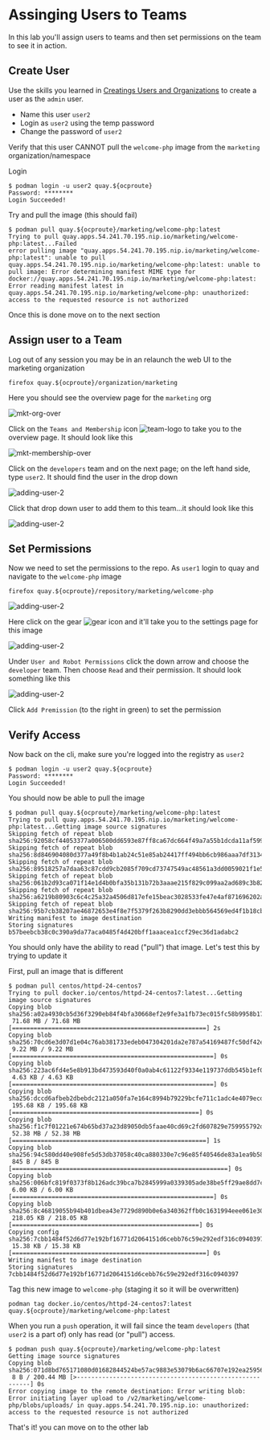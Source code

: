 # Assinging Users to Teams

In this lab you'll assign users to teams and then set permissions on the team to see it in action.

## Create User

Use the skills you learned in [Creatings Users and Organizations](labs/3.usersandorgs.md) to create a user as the `admin` user.

* Name this user `user2`
* Login as `user2` using the temp password
* Change the password of `user2`


Verify that this user CANNOT pull the `welcome-php` image from the `marketing` organization/namespace

Login

```
$ podman login -u user2 quay.${ocproute}
Password: ********
Login Succeeded!
```

Try and pull the image (this should fail)

```
$ podman pull quay.${ocproute}/marketing/welcome-php:latest
Trying to pull quay.apps.54.241.70.195.nip.io/marketing/welcome-php:latest...Failed
error pulling image "quay.apps.54.241.70.195.nip.io/marketing/welcome-php:latest": unable to pull quay.apps.54.241.70.195.nip.io/marketing/welcome-php:latest: unable to pull image: Error determining manifest MIME type for docker://quay.apps.54.241.70.195.nip.io/marketing/welcome-php:latest: Error reading manifest latest in quay.apps.54.241.70.195.nip.io/marketing/welcome-php: unauthorized: access to the requested resource is not authorized
```

Once this is done move on to the next section

## Assign user to a Team

Log out of any session you may be in an relaunch the web UI to the marketing organization

```
firefox quay.${ocproute}/organization/marketing
```

Here you should see the overview page for the `marketing` org

![mkt-org-over](images/scan-marketing-splash.png)

Click on the `Teams and Membership` icon ![team-logo](images/team-logo.png) to take you to the overview page. It should look like this

![mkt-membership-over](images/team-membership.png)

Click on the `developers` team and on the next page; on the left hand side, type `user2`. It should find the user in the drop down

![adding-user-2](images/ading-user-2.png)

Click that drop down user to add them to this team...it should look like this

![adding-user-2](images/user-added.png)

## Set Permissions

Now we need to set the permissions to the repo. As `user1` login to quay and navigate to the `welcome-php` image

```
firefox quay.${ocproute}/repository/marketing/welcome-php
```

![adding-user-2](images/welcome-overview.png)

Here click on the gear ![gear](labs/gear.png) icon and it'll take you to the settings page for this image

![adding-user-2](images/image-settings.png)

Under `User and Robot Permissions` click the down arrow and choose the `developer` team. Then choose `Read` and their permission. It should look something like this

![adding-user-2](images/dev-to-wphp.png)

Click `Add Premission` (to the right in green) to set the permission

## Verify Access

Now back on the cli, make sure you're logged into the registry as `user2`

```
$ podman login -u user2 quay.${ocproute}
Password: ********
Login Succeeded!
```

You should now be able to pull the image

```
$ podman pull quay.${ocproute}/marketing/welcome-php:latest
Trying to pull quay.apps.54.241.70.195.nip.io/marketing/welcome-php:latest...Getting image source signatures
Skipping fetch of repeat blob sha256:92058cf44053377a006500dd6593e87ff8ca67dc664f49a7a55b1dcda11af599
Skipping fetch of repeat blob sha256:8d846904080d377a49f8b4b1ab24c51e85ab24417ff494bb6cb986aaa7df3134
Skipping fetch of repeat blob sha256:89518257a7daa63c87cdd9cb2085f709cd73747549ac48561a3dd0059021f1e5
Skipping fetch of repeat blob sha256:061b2d93ca071f14e1d4b0bfa35b131b72b3aaae215f829c099aa2ad689c3b82
Skipping fetch of repeat blob sha256:a6219b80903c6c4c25a32a4506d817efe15beac3028533fe47e4af871696202a
Skipping fetch of repeat blob sha256:95b7cb38207ae46872653e4f8e7f5379f263b8290dd3ebbb564569ed4f1b18cb
Writing manifest to image destination
Storing signatures
b57beebcb38c0c390a9da77aca0485f4d420bff1aaacea1ccf29ec36d1adabc2
```

You should only have the ability to read ("pull") that image. Let's test this by trying to update it

First, pull an image that is different

```
$ podman pull centos/httpd-24-centos7
Trying to pull docker.io/centos/httpd-24-centos7:latest...Getting image source signatures
Copying blob sha256:a02a4930cb5d36f3290eb84f4bfa30668ef2e9fe3a1fb73ec015fc58b9958b17
 71.68 MB / 71.68 MB [======================================================] 2s
Copying blob sha256:70cd6e3d07d1e04c76ab381733edeb047304201da2e787a54169487fc50df42e
 9.22 MB / 9.22 MB [========================================================] 0s
Copying blob sha256:223ac6fd4e5e8b913bd473593d40f0a0ab4c61122f9334e119737ddb545b1ef0
 4.63 KB / 4.63 KB [========================================================] 0s
Copying blob sha256:dccd6afbeb2dbebdc2121a050fa7e164c8994b79229bcfe711c1adc4e4079ecd
 195.68 KB / 195.68 KB [====================================================] 0s
Copying blob sha256:f1c7f01221e674b65bd37a23d89050db5faae40cd69c2fd607829e759955792d
 52.38 MB / 52.38 MB [======================================================] 1s
Copying blob sha256:94c580dd40e908fe5d53db37058c40ca880330e7c96e85f40546de83a1ea9b58
 845 B / 845 B [============================================================] 0s
Copying blob sha256:006bfc819f0373f8b126adc39bca7b2845999a0339305ade38be5ff29ae8dd7c
 6.00 KB / 6.00 KB [========================================================] 0s
Copying blob sha256:8c46819055b94b401dbea43e7729d890b0e6a340362ffb0c1631994eee061e30
 218.05 KB / 218.05 KB [====================================================] 0s
Copying config sha256:7cbb1484f52d6d77e192bf16771d2064151d6cebb76c59e292edf316c0940397
 15.38 KB / 15.38 KB [======================================================] 0s
Writing manifest to image destination
Storing signatures
7cbb1484f52d6d77e192bf16771d2064151d6cebb76c59e292edf316c0940397
```

Tag this new image to `welcome-php` (staging it so it will be overwritten)

```
podman tag docker.io/centos/httpd-24-centos7:latest quay.${ocproute}/marketing/welcome-php:latest
```

When you run a `push` operation, it will fail since the team `developers` (that `user2` is a part of) only has read (or "pull") access.

```
$ podman push quay.${ocproute}/marketing/welcome-php:latest
Getting image source signatures
Copying blob sha256:071d8bd765171080d01682844524be57ac9883e53079b6ac66707e192ea25956
 8 B / 200.44 MB [>---------------------------------------------------------] 0s
Error copying image to the remote destination: Error writing blob: Error initiating layer upload to /v2/marketing/welcome-php/blobs/uploads/ in quay.apps.54.241.70.195.nip.io: unauthorized: access to the requested resource is not authorized
```

That's it! you can move on to the other lab
